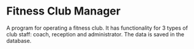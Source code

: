 # Fitness Club Manager
A program for operating a fitness club. It has functionality for 3 types of club staff: coach, reception and administrator. The data is saved in the database.
